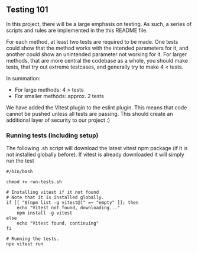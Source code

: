 ## Testing 101
In this project, there will be a large emphasis on testing. As such, a series of scripts and rules are implemented in the this README file.

For each method, at least two tests are required to be made. One tests could show that the method works with the intended parameters for it, 
and another could show an unintended parameter not working for it. For larger methods, that are more central the codebase as a whole, 
you should make tests, that try out extreme testcases, and generally try to make 4 < tests. 

In summation: 
- For large methods: 4 > tests
- For smaller methods: approx. 2 tests

We have added the Vitest plugin to the eslint plugin. This means that code cannot be pushed unless all tests are passing.
This should create an additional layer of security to our project :)

### Running tests (including setup)

The following .sh script will download the latest vitest npm package (if it is not installed globally before).
If vitest is already downloaded it will simply run the test

``` shell
#/bin/bash

chmod +x run-tests.sh

# Installing vitest if it not found
# Note that it is installed globally. 
if [[ "$(npm list -g vitest@)" =~ "empty" ]]; then
    echo "Vitest not found, downloading..."
    npm install -g vitest
else
    echo "Vitest found, continuing"
fi

# Running the tests.
npx vitest run
```
